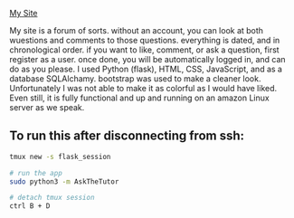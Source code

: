 [My Site](http://ec2-54-234-135-128.compute-1.amazonaws.com)


My site is a forum of sorts. without an account, you can look at both wuestions and comments to those questions. everything is dated, and in chronological order. if you want to like, comment, or ask a question, first register as a user. once done, you will be automatically logged in, and can do as you please. I used Python (flask), HTML, CSS, JavaScript, and as a database SQLAlchamy. bootstrap was used to make a cleaner look. Unfortunately I was not able to make it as colorful as I would have liked. Even still, it is fully functional and up and running on an amazon Linux server as we speak. 

















## To run this after disconnecting from ssh:
```bash
tmux new -s flask_session

# run the app
sudo python3 -m AskTheTutor

# detach tmux session
ctrl B + D
```
